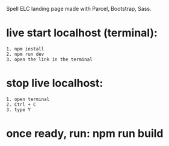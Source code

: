 Spell ELC landing page
made with Parcel, Bootstrap, Sass.

# live start localhost (terminal):

    1. npm install
    2. npm run dev
    3. open the link in the terminal

# stop live localhost:

    1. open terminal
    2. Ctrl + C
    3. type Y

# once ready, run: npm run build

